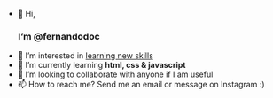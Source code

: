 - 👋 Hi, <h3>I’m @fernandodoc</h3>
- 👀 I’m interested in <ins> learning new skills</ins>
- 🌱 I’m currently learning <strong> html, css & javascript </strong>
- 💞️ I’m looking to collaborate with anyone if I am useful
- 📫 How to reach me? Send me an email or message on Instagram :)

<!---
fernandodoc/fernandodoc is a ✨ special ✨ repository because its `README.md` (this file) appears on your GitHub profile.
You can click the Preview link to take a look at your changes.
--->
